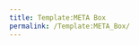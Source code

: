 ```yaml
---
title: Template:META Box
permalink: /Template:META_Box/
---
```


<includeonly>

<div style="padding: 5px; margin: 0.50em 0; background-color: {{{4}}}; border: thin solid {{{3|#000}}}; overflow: hidden;">
<strong> </strong>

</div>
</includeonly>